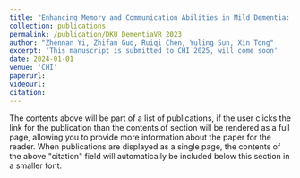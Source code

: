 ```yaml
---
title: "Enhancing Memory and Communication Abilities in Mild Dementia: A Personalized Memory Collage App with AIGC Technology"
collection: publications
permalink: /publication/DKU_DementiaVR_2023
author: "Zhennan Yi, Zhifan Guo, Ruiqi Chen, Yuling Sun, Xin Tong"
excerpt: 'This manuscript is submitted to CHI 2025, will come soon'
date: 2024-01-01
venue: 'CHI'
paperurl: 
videourl: 
citation: 
---
```


The contents above will be part of a list of publications, if the user clicks the link for the publication than the contents of section will be rendered as a full page, allowing you to provide more information about the paper for the reader. When publications are displayed as a single page, the contents of the above "citation" field will automatically be included below this section in a smaller font.
